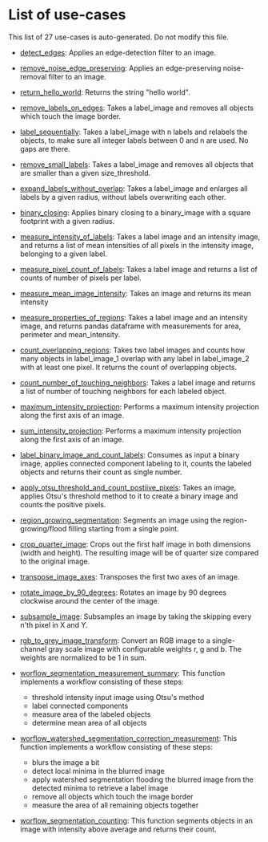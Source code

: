 
# List of use-cases
This list of 27 use-cases is auto-generated. Do not modify this file.


* [detect_edges](filtering_0.ipynb): 
    Applies an edge-detection filter to an image.
    
        
* [remove_noise_edge_preserving](filtering_1.ipynb): 
    Applies an edge-preserving noise-removal filter to an image.
    
        
* [return_hello_world](hello_world.ipynb): 
    Returns the string "hello world".
    
        
* [remove_labels_on_edges](label_processing_0.ipynb): 
    Takes a label_image and removes all objects which touch the image border.
    
        
* [label_sequentially](label_processing_1.ipynb): 
    Takes a label_image with n labels and relabels the objects, 
    to make sure all integer labels between 0 and n are used. 
    No gaps are there.
    
        
* [remove_small_labels](label_processing_2.ipynb): 
    Takes a label_image and removes all objects that are smaller than a given size_threshold.
    
        
* [expand_labels_without_overlap](label_processing_3.ipynb): 
    Takes a label_image and enlarges all labels by a given radius, without
    labels overwriting each other.
    
        
* [binary_closing](label_processing_4.ipynb): 
    Applies binary closing to a binary_image with a square footprint with a given radius.
    
        
* [measure_intensity_of_labels](measure_0.ipynb): 
    Takes a label image and an intensity image, and returns a list of mean intensities 
    of all pixels in the intensity image, belonging to a given label.
    
        
* [measure_pixel_count_of_labels](measure_1.ipynb): 
    Takes a label image and returns a list of counts of number of pixels per label.
    
        
* [measure_mean_image_intensity](measure_2.ipynb): 
    Takes an image and returns its mean intensity
    
        
* [measure_properties_of_regions](measure_3.ipynb): 
    Takes a label image and an intensity image, and returns pandas dataframe
    with measurements for area, perimeter and mean_intensity.
    
        
* [count_overlapping_regions](measure_4.ipynb): 
    Takes two label images and counts how many objects in label_image_1 overlap 
    with any label in label_image_2 with at least one pixel.
    It returns the count of overlapping objects.
    
        
* [count_number_of_touching_neighbors](measure_5.ipynb): 
    Takes a label image and returns a list of number of touching neighbors 
    for each labeled object.
    
        
* [maximum_intensity_projection](project_0.ipynb): 
    Performs a maximum intensity projection along the first axis of an image.
    
        
* [sum_intensity_projection](project_1.ipynb): 
    Performs a maximum intensity projection along the first axis of an image.
    
        
* [label_binary_image_and_count_labels](segmentation_0.ipynb): 
    Consumes as input a binary image, applies connected component labeling to it, 
    counts the labeled objects and returns their count as single number.
    
        
* [apply_otsu_threshold_and_count_postiive_pixels](segmentation_1.ipynb): 
    Takes an image, applies Otsu's threshold method to it to create a binary image and 
    counts the positive pixels.
    
        
* [region_growing_segmentation](segmentation_2.ipynb): 
    Segments an image using the region-growing/flood filling 
    starting from a single point.
    
        
* [crop_quarter_image](transform_0.ipynb): 
    Crops out the first half image in both dimensions (width and height). 
    The resulting image will be of quarter size compared to the original image.
    
        
* [transpose_image_axes](transform_1.ipynb): 
    Transposes the first two axes of an image.
    
        
* [rotate_image_by_90_degrees](transform_2.ipynb): 
    Rotates an image by 90 degrees clockwise around the center of the image.
    
        
* [subsample_image](transform_3.ipynb): 
    Subsamples an image by taking the skipping every n'th pixel in X and Y.
    
        
* [rgb_to_grey_image_transform](transform_4.ipynb): 
    Convert an RGB image to a single-channel gray scale image with 
    configurable weights r, g and b.
    The weights are normalized to be 1 in sum.
    
        
* [worflow_segmentation_measurement_summary](workflow_0.ipynb): 
    This function implements a workflow consisting of these steps:
    * threshold intensity input image using Otsu's method
    * label connected components
    * measure area of the labeled objects
    * determine mean area of all objects
    
        
* [worflow_watershed_segmentation_correction_measurement](workflow_1.ipynb): 
    This function implements a workflow consisting of these steps:
    * blurs the image a bit
    * detect local minima in the blurred image
    * apply watershed segmentation flooding the blurred image from the 
      detected minima to retrieve a label image
    * remove all objects which touch the image border
    * measure the area of all remaining objects together
    
        
* [worflow_segmentation_counting](workflow_2.ipynb): 
    This function segments objects in an image with intensity above average 
    and returns their count.
    
        